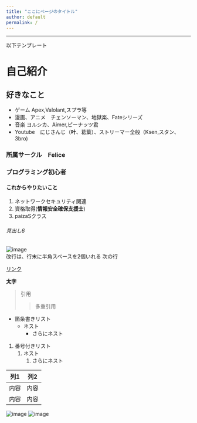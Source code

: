 ```yaml
---
title: "ここにページのタイトル"
author: default
permalink: /
---
```







---

以下テンプレート

# 自己紹介
## 好きなこと
- ゲーム   Apex,Valolant,スプラ等
- 漫画、アニメ　チェンソーマン、地獄楽、Fateシリーズ
- 音楽      ヨルシカ、Aimer,ピーナッツ君
- Youtube　にじさんじ（**叶**、葛葉）、ストリーマー全般（Ksen,スタン、3bro)
### 所属サークル　Felice
### プログラミング初心者
#### これからやりたいこと
1. ネットワークセキュリティ関連
2. 資格取得(**情報安全確保支援士**)
3. paizaSクラス
###### 見出し6

![image](https://www.google.co.jp/url?sa=i&url=https%3A%2F%2Fwww.youtube.com%2Fchannel%2FUCspv01oxUFf_MTSipURRhkA&psig=AOvVaw2pIr593VU-fJN8NnopRmTl&ust=1683110147126000&source=images&cd=vfe&ved=0CA4QjRxqFwoTCIDYkoa41v4CFQAAAAAdAAAAABAP)  
改行は、行末に半角スペースを2個いれる
次の行

[リンク](https://www.google.co.jp/)

**太字**

> 引用
>> 多重引用


- 箇条書きリスト
  - ネスト
    - さらにネスト


1. 番号付きリスト
   1. ネスト
      1. さらにネスト


| 列1  | 列2  |
|-----|-----|
| 内容  | 内容  |
| 内容  | 内容  |

![image](/GHPages_WebSite/assets/images/logo-150.png)
![image](https://www.google.co.jp/url?sa=i&url=https%3A%2F%2Fwww.youtube.com%2Fchannel%2FUCspv01oxUFf_MTSipURRhkA&psig=AOvVaw2pIr593VU-fJN8NnopRmTl&ust=1683110147126000&source=images&cd=vfe&ved=0CA4QjRxqFwoTCIDYkoa41v4CFQAAAAAdAAAAABAP)
